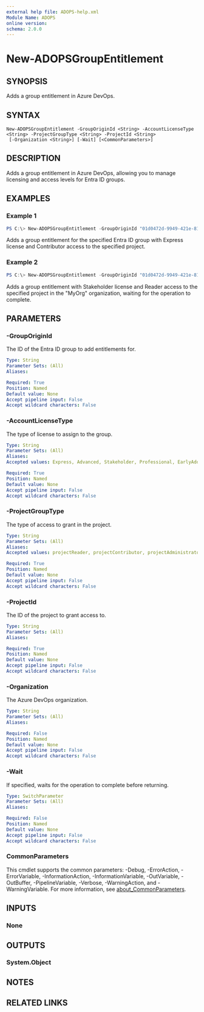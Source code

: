 ```yaml
---
external help file: ADOPS-help.xml
Module Name: ADOPS
online version:
schema: 2.0.0
---
```


# New-ADOPSGroupEntitlement

## SYNOPSIS

Adds a group entitlement in Azure DevOps.

## SYNTAX

```
New-ADOPSGroupEntitlement -GroupOriginId <String> -AccountLicenseType <String> -ProjectGroupType <String> -ProjectId <String>
 [-Organization <String>] [-Wait] [<CommonParameters>]
```

## DESCRIPTION

Adds a group entitlement in Azure DevOps, allowing you to manage licensing and access levels for Entra ID groups.

## EXAMPLES

### Example 1

```powershell
PS C:\> New-ADOPSGroupEntitlement -GroupOriginId "01d0472d-9949-421e-81d8-fcb5668a394d" -AccountLicenseType "Express" -ProjectGroupType "projectContributor" -ProjectId "8130f18e-f65b-431d-a777-5d4a6f3468ba"
```

Adds a group entitlement for the specified Entra ID group with Express license and Contributor access to the specified project.

### Example 2

```powershell
PS C:\> New-ADOPSGroupEntitlement -GroupOriginId "01d0472d-9949-421e-81d8-fcb5668a394d" -AccountLicenseType "Stakeholder" -ProjectGroupType "projectReader" -ProjectId "8130f18e-f65b-431d-a777-5d4a6f3468ba" -Organization "MyOrg" -Wait
```

Adds a group entitlement with Stakeholder license and Reader access to the specified project in the "MyOrg" organization, waiting for the operation to complete.

## PARAMETERS

### -GroupOriginId

The ID of the Entra ID group to add entitlements for.

```yaml
Type: String
Parameter Sets: (All)
Aliases:

Required: True
Position: Named
Default value: None
Accept pipeline input: False
Accept wildcard characters: False
```

### -AccountLicenseType

The type of license to assign to the group.

```yaml
Type: String
Parameter Sets: (All)
Aliases:
Accepted values: Express, Advanced, Stakeholder, Professional, EarlyAdopter

Required: True
Position: Named
Default value: None
Accept pipeline input: False
Accept wildcard characters: False
```

### -ProjectGroupType

The type of access to grant in the project.

```yaml
Type: String
Parameter Sets: (All)
Aliases:
Accepted values: projectReader, projectContributor, projectAdministrator, projectStakeholder

Required: True
Position: Named
Default value: None
Accept pipeline input: False
Accept wildcard characters: False
```

### -ProjectId

The ID of the project to grant access to.

```yaml
Type: String
Parameter Sets: (All)
Aliases:

Required: True
Position: Named
Default value: None
Accept pipeline input: False
Accept wildcard characters: False
```

### -Organization

The Azure DevOps organization.

```yaml
Type: String
Parameter Sets: (All)
Aliases:

Required: False
Position: Named
Default value: None
Accept pipeline input: False
Accept wildcard characters: False
```

### -Wait

If specified, waits for the operation to complete before returning.

```yaml
Type: SwitchParameter
Parameter Sets: (All)
Aliases:

Required: False
Position: Named
Default value: None
Accept pipeline input: False
Accept wildcard characters: False
```

### CommonParameters
This cmdlet supports the common parameters: -Debug, -ErrorAction, -ErrorVariable, -InformationAction, -InformationVariable, -OutVariable, -OutBuffer, -PipelineVariable, -Verbose, -WarningAction, and -WarningVariable. For more information, see [about_CommonParameters](http://go.microsoft.com/fwlink/?LinkID=113216).

## INPUTS

### None

## OUTPUTS

### System.Object

## NOTES

## RELATED LINKS
